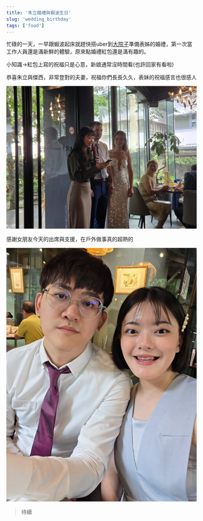 ```yaml
---
title: '朱立婚禮與蝦波生日'
slug: 'wedding_birthday'
tags: ['food']
---
```


忙碌的一天，一早跟蝦波起床就趕快搭uber到[大院子](https://www.google.com.tw/maps/place/%E5%A4%A7%E9%99%A2%E5%AD%90/@25.0241323,121.5297663,17z/data=!3m1!4b1!4m6!3m5!1s0x3442a9b5eeee7913:0x53e4aa850caf0369!8m2!3d25.0241323!4d121.5323412!16s%2Fg%2F11g233hysw?entry=ttu&g_ep=EgoyMDI1MDkxMC4wIKXMDSoASAFQAw%3D%3D)準備表姊的婚禮，第一次當工作人員還是滿新鮮的體驗，原來點婚禮紅包還是滿有趣的。

小知識->紅包上寫的祝福只是心意，新娘通常沒時間看(也許回家有看啦)

恭喜朱立與傑西，非常登對的夫妻，祝福你們長長久久，表妹的祝福感言也很感人

![img](./img_20250914/043.webp)

感謝女朋友今天的出席與支援，在戶外做事真的超熱的

![img](./img_20250914/123.webp)

>待續

